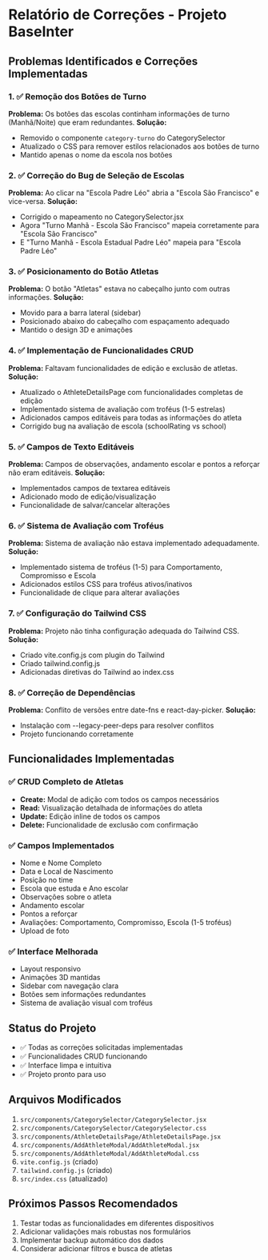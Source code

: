 # Relatório de Correções - Projeto BaseInter

## Problemas Identificados e Correções Implementadas

### 1. ✅ Remoção dos Botões de Turno
**Problema:** Os botões das escolas continham informações de turno (Manhã/Noite) que eram redundantes.
**Solução:** 
- Removido o componente `category-turno` do CategorySelector
- Atualizado o CSS para remover estilos relacionados aos botões de turno
- Mantido apenas o nome da escola nos botões

### 2. ✅ Correção do Bug de Seleção de Escolas
**Problema:** Ao clicar na "Escola Padre Léo" abria a "Escola São Francisco" e vice-versa.
**Solução:**
- Corrigido o mapeamento no CategorySelector.jsx
- Agora "Turno Manhã - Escola São Francisco" mapeia corretamente para "Escola São Francisco"
- E "Turno Manhã - Escola Estadual Padre Léo" mapeia para "Escola Padre Léo"

### 3. ✅ Posicionamento do Botão Atletas
**Problema:** O botão "Atletas" estava no cabeçalho junto com outras informações.
**Solução:**
- Movido para a barra lateral (sidebar)
- Posicionado abaixo do cabeçalho com espaçamento adequado
- Mantido o design 3D e animações

### 4. ✅ Implementação de Funcionalidades CRUD
**Problema:** Faltavam funcionalidades de edição e exclusão de atletas.
**Solução:**
- Atualizado o AthleteDetailsPage com funcionalidades completas de edição
- Implementado sistema de avaliação com troféus (1-5 estrelas)
- Adicionados campos editáveis para todas as informações do atleta
- Corrigido bug na avaliação de escola (schoolRating vs school)

### 5. ✅ Campos de Texto Editáveis
**Problema:** Campos de observações, andamento escolar e pontos a reforçar não eram editáveis.
**Solução:**
- Implementados campos de textarea editáveis
- Adicionado modo de edição/visualização
- Funcionalidade de salvar/cancelar alterações

### 6. ✅ Sistema de Avaliação com Troféus
**Problema:** Sistema de avaliação não estava implementado adequadamente.
**Solução:**
- Implementado sistema de troféus (1-5) para Comportamento, Compromisso e Escola
- Adicionados estilos CSS para troféus ativos/inativos
- Funcionalidade de clique para alterar avaliações

### 7. ✅ Configuração do Tailwind CSS
**Problema:** Projeto não tinha configuração adequada do Tailwind CSS.
**Solução:**
- Criado vite.config.js com plugin do Tailwind
- Criado tailwind.config.js
- Adicionadas diretivas do Tailwind ao index.css

### 8. ✅ Correção de Dependências
**Problema:** Conflito de versões entre date-fns e react-day-picker.
**Solução:**
- Instalação com --legacy-peer-deps para resolver conflitos
- Projeto funcionando corretamente

## Funcionalidades Implementadas

### ✅ CRUD Completo de Atletas
- **Create:** Modal de adição com todos os campos necessários
- **Read:** Visualização detalhada de informações do atleta
- **Update:** Edição inline de todos os campos
- **Delete:** Funcionalidade de exclusão com confirmação

### ✅ Campos Implementados
- Nome e Nome Completo
- Data e Local de Nascimento
- Posição no time
- Escola que estuda e Ano escolar
- Observações sobre o atleta
- Andamento escolar
- Pontos a reforçar
- Avaliações: Comportamento, Compromisso, Escola (1-5 troféus)
- Upload de foto

### ✅ Interface Melhorada
- Layout responsivo
- Animações 3D mantidas
- Sidebar com navegação clara
- Botões sem informações redundantes
- Sistema de avaliação visual com troféus

## Status do Projeto
- ✅ Todas as correções solicitadas implementadas
- ✅ Funcionalidades CRUD funcionando
- ✅ Interface limpa e intuitiva
- ✅ Projeto pronto para uso

## Arquivos Modificados
1. `src/components/CategorySelector/CategorySelector.jsx`
2. `src/components/CategorySelector/CategorySelector.css`
3. `src/components/AthleteDetailsPage/AthleteDetailsPage.jsx`
4. `src/components/AddAthleteModal/AddAthleteModal.jsx`
5. `src/components/AddAthleteModal/AddAthleteModal.css`
6. `vite.config.js` (criado)
7. `tailwind.config.js` (criado)
8. `src/index.css` (atualizado)

## Próximos Passos Recomendados
1. Testar todas as funcionalidades em diferentes dispositivos
2. Adicionar validações mais robustas nos formulários
3. Implementar backup automático dos dados
4. Considerar adicionar filtros e busca de atletas

